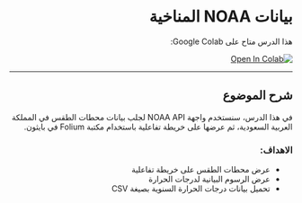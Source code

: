 <div dir="rtl">

# بيانات NOAA المناخية



 هذا الدرس متاح على Google Colab:

[![Open In Colab](https://colab.research.google.com/assets/colab-badge.svg)](https://colab.research.google.com/drive/1KD-6rseWuQ4oAGtOcAPFx-5BVKgOpHGo?usp=sharing)

---

## شرح الموضوع

في هذا الدرس، سنستخدم واجهة NOAA API لجلب بيانات محطات الطقس في المملكة العربية السعودية، ثم عرضها على خريطة تفاعلية باستخدام مكتبة Folium في بايثون.

### الاهداف:

- عرض محطات الطقس على خريطة تفاعلية
- عرض الرسوم البيانية لدرجات الحرارة
- تحميل بيانات درجات الحرارة السنوية بصيغة CSV

</div>
